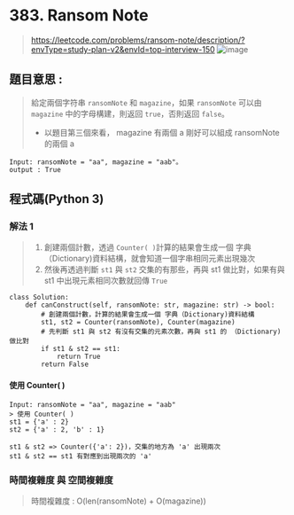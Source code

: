 # 383. Ransom Note
> https://leetcode.com/problems/ransom-note/description/?envType=study-plan-v2&envId=top-interview-150
> ![image](https://github.com/Ricky7737/DataAnalysisAndLearning/assets/58324475/de7f107b-46f6-4389-9eab-e9be1fb2244f)

## 題目意思 : 
> 給定兩個字符串 ```ransomNote``` 和 ```magazine```，如果 ```ransomNote``` 可以由 ```magazine``` 中的字母構建，則返回 ```true```，否則返回 ```false```。
> * 以題目第三個來看， magazine 有兩個 a 剛好可以組成 ransomNote 的兩個 a 
```
Input: ransomNote = "aa", magazine = "aab"。
output : True
```

## 程式碼(Python 3)
### 解法 1
> 1. 創建兩個計數，透過 ```Counter( )```計算的結果會生成一個 字典（Dictionary)資料結構，就會知道一個字串相同元素出現幾次
> 2. 然後再透過判斷 ``` st1 ``` 與 ``` st2 ``` 交集的有那些，再與 st1 做比對，如果有與 st1 中出現元素相同次數就回傳 ```True```
```
class Solution:
    def canConstruct(self, ransomNote: str, magazine: str) -> bool:
        # 創建兩個計數，計算的結果會生成一個 字典（Dictionary)資料結構
        st1, st2 = Counter(ransomNote), Counter(magazine)
        # 先判斷 st1 與 st2 有沒有交集的元素次數，再與 st1 的 （Dictionary) 做比對
        if st1 & st2 == st1:
            return True
        return False
```
#### 使用 Counter( )
```
Input: ransomNote = "aa", magazine = "aab"
> 使用 Counter( )
st1 = {'a' : 2}
st2 = {'a' : 2, 'b' : 1}

st1 & st2 => Counter({'a': 2})，交集的地方為 'a' 出現兩次
st1 & st2 == st1 有對應到出現兩次的 'a'

```
### 時間複雜度 與 空間複雜度
> 時間複雜度 : O(len(ransomNote) + O(magazine))







